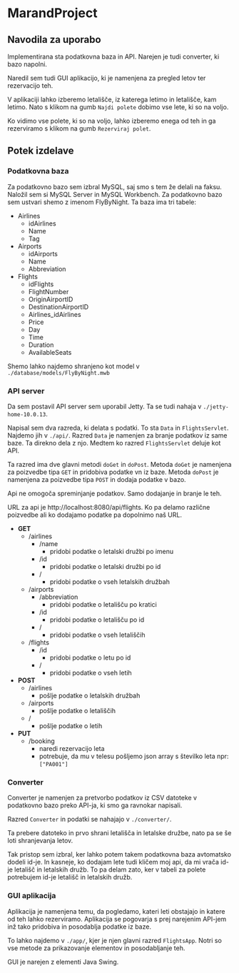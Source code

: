# MarandProject
 
## Navodila za uporabo

Implementirana sta podatkovna baza in API.
Narejen je tudi converter, ki bazo napolni.

Naredil sem tudi GUI aplikacijo, ki je namenjena za
pregled letov ter rezervacijo teh.

V aplikaciji lahko izberemo letališče, iz katerega
letimo in letališče, kam letimo. Nato s klikom na gumb
`Najdi polete` dobimo vse lete, ki so na voljo.

Ko vidimo vse polete, ki so na voljo, lahko izberemo
enega od teh in ga rezerviramo s klikom na gumb
`Rezerviraj polet`.


## Potek izdelave

### Podatkovna baza
Za podatkovno bazo sem izbral MySQL, saj smo s tem že delali na faksu.
Naložil sem si MySQL Server in MySQL Workbench.
Za podatkovno bazo sem ustvari shemo z imenom FlyByNight.
Ta baza ima tri tabele:
- Airlines
  - idAirlines
  - Name
  - Tag
- Airports
  - idAirports
  - Name
  - Abbreviation
- Flights
  - idFlights
  - FlightNumber
  - OriginAirportID
  - DestinationAirportID
  - Airlines_idAirlines
  - Price
  - Day
  - Time
  - Duration
  - AvailableSeats

Shemo lahko najdemo shranjeno kot model v `./database/models/FlyByNight.mwb`

### API server
Da sem postavil API server sem uporabil Jetty.
Ta se tudi nahaja v `./jetty-home-10.0.13`.

Napisal sem dva razreda, ki delata s podatki. To sta `Data`
in `FlightsServlet`. Najdemo jih v `./api/`. Razred `Data` je namenjen za branje
podatkov iz same baze. Ta direkno dela z njo. Medtem ko
razred `FlightsServlet` deluje kot API.

Ta razred ima dve
glavni metodi `doGet` in `doPost`. Metoda `doGet` je
namenjena za poizvedbe tipa `GET` in pridobiva podatke vn
iz baze. Metoda `doPost` je namenjena za poizvedbe tipa
`POST` in dodaja podatke v bazo.

Api ne omogoča spreminjanje podatkov. Samo dodajanje in
branje le teh.

URL za api je http://localhost:8080/api/flights. Ko pa
delamo različne poizvedbe ali ko dodajamo podatke pa
dopolnimo naš URL.
- **GET**
  - /airlines
    - /name
      - pridobi podatke o letalski družbi po imenu
    - /id
      - pridobi podatke o letalski družbi po id
    - /
      - pridobi podatke o vseh letalskih družbah
  - /airports
    - /abbreviation
      - pridobi podatke o letališču po kratici
    - /id
      - pridobi podatke o letališču po id
    - /
      - pridobi podatke o vseh letališčih
  - /flights
    - /id
      - pridobi podatke o letu po id
    - /
      - pridobi podatke o vseh letih
- **POST**
  - /airlines
    - pošlje podatke o letalskih družbah
  - /airports
    - pošlje podatke o letališčih
  - /
    - pošlje podatke o letih
- **PUT**
  - /booking
    - naredi rezervacijo leta
    - potrebuje, da mu v telesu pošljemo json array s številko leta npr: `["PA001"]`

### Converter

Converter je namenjen za pretvorbo podatkov iz CSV datoteke
v podatkovno bazo preko API-ja, ki smo ga ravnokar
napisali.

Razred `Converter` in podatki se nahajajo v `./converter/`.

Ta prebere datoteko in prvo shrani letališča in letalske
družbe, nato pa se še loti shranjevanja letov. 

Tak pristop sem izbral, ker lahko potem takem podatkovna
baza avtomatsko dodeli id-je. In kasneje, ko dodajam lete
tudi kličem moj api, da mi vrača id-je letališč in
letalskih družb. To pa delam zato, ker v tabeli za polete
potrebujem id-je letališč in letalskih družb.

### GUI aplikacija

Aplikacija je namenjena temu, da pogledamo, kateri leti
obstajajo in katere od teh lahko rezerviramo.
Aplikacija se pogovarja s prej narejenim API-jem inž
tako pridobiva in posodablja podatke iz baze.

To lahko najdemo v `./app/`, kjer je njen glavni razred
`FlightsApp`. Notri so vse metode za prikazovanje
elementov in posodabljanje teh.

GUI je narejen z elementi Java Swing.